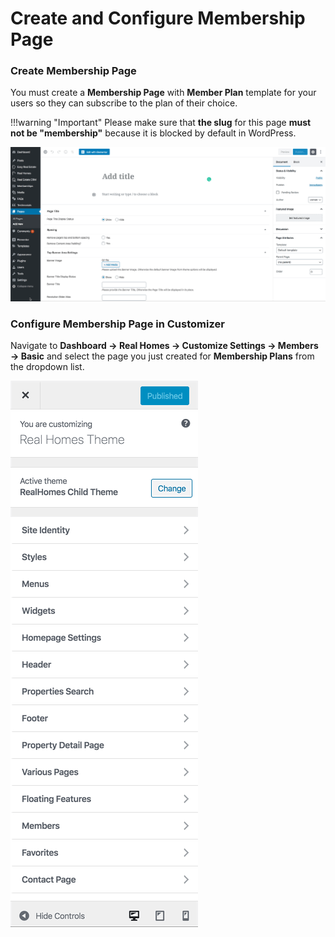 # Create and Configure Membership Page

### **Create Membership Page**

You must create a **Membership Page** with **Member Plan** template for your users so they can subscribe to the plan of their choice.

!!!warning "Important"
    Please make sure that **the slug** for this page **must not be "membership"** because it is blocked by default in WordPress.

![Real Homes Documentation](images/membership/create_membership_page.gif)

### **Configure Membership Page in Customizer**

Navigate to **Dashboard → Real Homes → Customize Settings → Members → Basic** and select the page you just created for **Membership Plans** from the dropdown list.

![Real Homes Documentation](images/membership/assign_membership_page_customizer.gif)